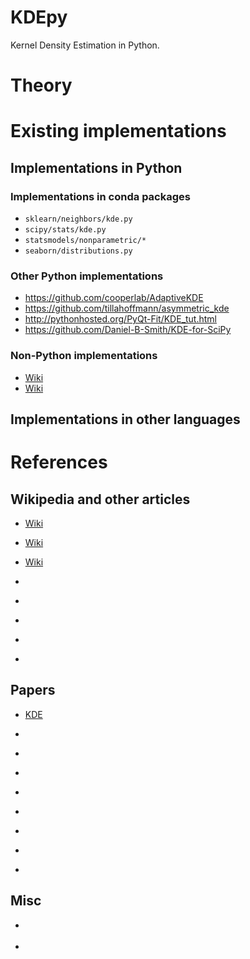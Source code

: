 # KDEpy

Kernel Density Estimation in Python.

# Theory

# Existing implementations

## Implementations in Python

### Implementations in conda packages

- `sklearn/neighbors/kde.py`
- `scipy/stats/kde.py`
- `statsmodels/nonparametric/*`
- `seaborn/distributions.py`

### Other Python implementations

- https://github.com/cooperlab/AdaptiveKDE
- https://github.com/tillahoffmann/asymmetric_kde
- http://pythonhosted.org/PyQt-Fit/KDE_tut.html
- https://github.com/Daniel-B-Smith/KDE-for-SciPy

### Non-Python implementations

- [Wiki](https://se.mathworks.com/matlabcentral/fileexchange/58309-adaptive-kernel-density-estimation-in-one-dimension?s_tid=gn_loc_drop)
- [Wiki](http://se.mathworks.com/matlabcentral/fileexchange/58312-kernel-density-estimator-for-high-dimensions)

## Implementations in other languages

# References

## Wikipedia and other articles

- [Wiki](https://en.wikipedia.org/wiki/Kernel_density_estimation)
- [Wiki](https://en.wikipedia.org/wiki/Variable_kernel_density_estimation)
- [Wiki](https://en.wikipedia.org/wiki/Kernel_(statistics))
- [](https://mglerner.github.io/posts/histograms-and-kernel-density-estimation-kde-2.html?p=28)
- [](https://jakevdp.github.io/blog/2013/12/01/kernel-density-estimation/)

- [](http://staff.ustc.edu.cn/~zwp/teach/Math-Stat/kernel.pdf)

- [](http://research.cs.tamu.edu/prism/lectures/pr/pr_l7.pdf)

- [](http://www.stat.cmu.edu/~larry/=sml/densityestimation.pdf)

## Papers

- [KDE](https://arxiv.org/pdf/1202.2194.pdf)

- [](https://www.researchgate.net/profile/Simon_Sheather/publication/224817413_A_Reliable_Data-Based_Bandwidth_Selection_Method_for_Kernel_Density_Estimation/links/0046352bc8b276ba1c000000/A-Reliable-Data-Based-Bandwidth-Selection-Method-for-Kernel-Density-Estimation.pdf)


- [](https://projecteuclid.org/download/pdfview_1/euclid.aos/1281964340)
- [](https://projecteuclid.org/download/pdf_1/euclid.aos/1176348768)

- [](https://arxiv.org/pdf/1512.03188.pdf)

- [](https://arxiv.org/pdf/1212.2812.pdf)

- [](https://robjhyndman.com/papers/mcmckernel.pdf)

- [](http://www.ism.ac.jp/editsec/aism/pdf/056_1_0019.pdf)

- [](https://cran.r-project.org/web/packages/kedd/vignettes/kedd.pdf)

## Misc

- [](https://pdfs.semanticscholar.org/96c6/d421342631e3005cc85a330fedc729c8298b.pdf)

- [](https://pdfs.semanticscholar.org/2c36/60a1844f55935f798b10a48197a665d1a825.pdf)







